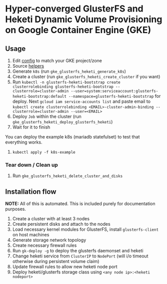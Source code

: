 # Hyper-converged GlusterFS and Heketi Dynamic Volume Provisioning on Google Container Engine (GKE)

## Usage

1. Edit [config](config) to match your GKE project/zone
2. Source [helpers](helpers)
3. Generate `k8s` (run `gke_glusterfs_heketi_generate_k8s`)
3. Create a cluster (run `gke_glusterfs_heketi_create_cluster` if you want)
4. Run `kubectl -n glusterfs-heketi-bootstrap create clusterrolebinding glusterfs-heketi-bootstrap --clusterrole=cluster-admin --user=system:serviceaccount:glusterfs-heketi-bootstrap:default --namespace=glusterfs-heketi-bootstrap` for deploy. Next `gcloud iam service-accounts list` and paste email to `kubectl create clusterrolebinding <EMAIL>-cluster-admin-binding --clusterrole=cluster-admin --user=<EMAIL>`
5. Deploy `Job` within the cluster (run `gke_glusterfs_heketi_deploy_glusterfs_heketi`)
6. Wait for it to finish

You can deploy the example k8s (mariadb statefulset) to test that everything works.

1. `kubectl apply -f k8s-example`

### Tear down / Clean up

1. Run `gke_glusterfs_heketi_delete_cluster_and_disks`

## Installation flow

**NOTE:** All of this is automated. This is included purely for documentation purposes.

1. Create a cluster with at least 3 nodes
2. Create persistent disks and attach to the nodes
3. Load necessary kernel modules for GlusterFS, install `glusterfs-client` on host machines
4. Generate storage network topology
5. Create necessary firewall rules
6. Run `gk-deploy -g` to deploy the glusterfs daemonset and heketi
7. Change heketi service from `ClusterIP` to `NodePort` (will i/o timeout otherwise during persistent volume claim)
8. Update firewall rules to allow new heketi node port
9. Deploy heketi/glusterfs storage class using `<any node ip>:<heketi nodeport>`
